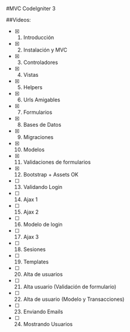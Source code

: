 #MVC CodeIgniter 3

##Videos:

- [x] 1. Introducción
- [x] 2. Instalación y MVC
- [x] 3. Controladores
- [x] 4. Vistas
- [x] 5. Helpers 
- [x] 6. Urls Amigables
- [x] 7. Formularios
- [x] 8. Bases de Datos
- [x] 9. Migraciones
- [x] 10. Modelos
- [x] 11. Validaciones de formularios
- [x] 12. Bootstrap + Assets OK
- [ ] 13. Validando Login
- [ ] 14. Ajax 1
- [ ] 15. Ajax 2
- [ ] 16. Modelo de login
- [ ] 17. Ajax 3
- [ ] 18. Sesiones
- [ ] 19. Templates
- [ ] 20. Alta de usuarios
- [ ] 21. Alta usuario (Validación de formulario)
- [ ] 22. Alta de usuario (Modelo y Transacciones)
- [ ] 23. Enviando Emails
- [ ] 24. Mostrando Usuarios